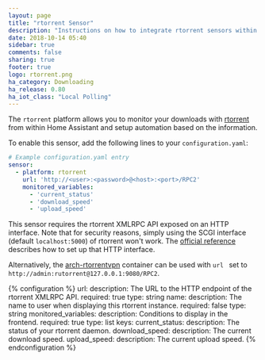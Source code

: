 ```yaml
---
layout: page
title: "rtorrent Sensor"
description: "Instructions on how to integrate rtorrent sensors within Home Assistant."
date: 2018-10-14 05:40
sidebar: true
comments: false
sharing: true
footer: true
logo: rtorrent.png
ha_category: Downloading
ha_release: 0.80
ha_iot_class: "Local Polling"
---
```


The `rtorrent` platform allows you to monitor your downloads with [rtorrent](https://rakshasa.github.io/rtorrent/) from within Home Assistant and setup automation based on the information.

To enable this sensor, add the following lines to your `configuration.yaml`:

```yaml
# Example configuration.yaml entry
sensor:
  - platform: rtorrent
    url: 'http://<user>:<password>@<host>:<port>/RPC2'
    monitored_variables:
      - 'current_status'
      - 'download_speed'
      - 'upload_speed'
```

This sensor requires the rtorrent XMLRPC API exposed on an HTTP interface.
Note that for security reasons, simply using the SCGI interface (default `localhost:5000`) of rtorrent won't work.
The [official reference](https://github.com/rakshasa/rtorrent/wiki/RPC-Setup-XMLRPC) describes how to set up that HTTP interface.

Alternatively, the [arch-rtorrentvpn](https://github.com/binhex/arch-rtorrentvpn) container can be used with `url ` set to `http://admin:rutorrent@127.0.0.1:9080/RPC2`.

{% configuration %}
url:
  description: The URL to the HTTP endpoint of the rtorrent XMLRPC API.
  required: true
  type: string
name:
  description: The name to user when displaying this rtorrent instance.
  required: false
  type: string
monitored_variables:
  description: Conditions to display in the frontend.
  required: true
  type: list
  keys:
    current_status:
      description: The status of your rtorrent daemon.
    download_speed:
      description: The current download speed.
    upload_speed:
      description: The current upload speed.
{% endconfiguration %}
